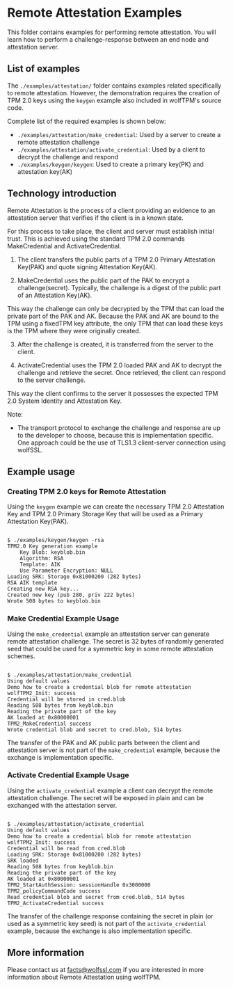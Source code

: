 # Remote Attestation Examples

This folder contains examples for performing remote attestation. You will learn how to perform a challenge-response between an end node and attestation server.

## List of examples

The `./examples/attestation/` folder contains examples related specifically to remote attestation. However, the demonstration requires the creation of TPM 2.0 keys using the `keygen` example also included in wolfTPM's source code.

Complete list of the required examples is shown below:

* `./examples/attestation/make_credential`: Used by a server to create a remote attestation challenge
* `./examples/attestation/activate_credential`: Used by a client to decrypt the challenge and respond
* `./examples/keygen/keygen`: Used to create a primary key(PK) and attestation key(AK)

## Technology introduction

Remote Attestation is the process of a client providing an evidence to an attestation server that verifies if the client is in a known state.

For this process to take place, the client and server must establish initial trust. This is achieved using the standard TPM 2.0 commands MakeCredential and ActivateCredential.

1. The client transfers the public parts of a TPM 2.0 Primary Attestation Key(PAK) and quote signing Attestation Key(AK).

2. MakeCredential uses the public part of the PAK to encrypt a challenge(secret). Typically, the challenge is a digest of the public part of an Attestation Key(AK).

This way the challenge can only be decrypted by the TPM that can load the private part of the PAK and AK. Because the PAK and AK are bound to the TPM using a fixedTPM key attribute, the only TPM that can load these keys is the TPM where they were originally created.

3. After the challenge is created, it is transferred from the server to the client.

4. ActivateCredential uses the TPM 2.0 loaded PAK and AK to decrypt the challenge and retrieve the secret. Once retrieved, the client can respond to the server challenge.

This way the client confirms to the server it possesses the expected TPM 2.0 System Identity and Attestation Key.

Note:

* The transport protocol to exchange the challenge and response are up to the developer to choose, because this is implementation specific. One approach could be the use of TLS1.3 client-server connection using wolfSSL.

## Example usage

### Creating TPM 2.0 keys for Remote Attestation

Using the `keygen` example we can create the necessary TPM 2.0 Attestation Key and TPM 2.0 Primary Storage Key that will be used as a Primary Attestation Key(PAK).

```

$ ./examples/keygen/keygen -rsa
TPM2.0 Key generation example
	Key Blob: keyblob.bin
	Algorithm: RSA
	Template: AIK
	Use Parameter Encryption: NULL
Loading SRK: Storage 0x81000200 (282 bytes)
RSA AIK template
Creating new RSA key...
Created new key (pub 280, priv 222 bytes)
Wrote 508 bytes to keyblob.bin

```

### Make Credential Example Usage

Using the `make_credential` example an attestation server can generate remote attestation challenge. The secret is 32 bytes of randomly generated seed that could be used for a symmetric key in some remote attestation schemes.

```

$ ./examples/attestation/make_credential
Using default values
Demo how to create a credential blob for remote attestation
wolfTPM2_Init: success
Credential will be stored in cred.blob
Reading 508 bytes from keyblob.bin
Reading the private part of the key
AK loaded at 0x80000001
TPM2_MakeCredential success
Wrote credential blob and secret to cred.blob, 514 bytes

```

The transfer of the PAK and AK public parts between the client and attestation server is not part of the `make_credential` example, because the exchange is implementation specific.

### Activate Credential Example Usage

Using the `activate_credential` example a client can decrypt the remote attestation challenge. The secret will be exposed in plain and can be exchanged with the attestation server.

```

$ ./examples/attestation/activate_credential
Using default values
Demo how to create a credential blob for remote attestation
wolfTPM2_Init: success
Credential will be read from cred.blob
Loading SRK: Storage 0x81000200 (282 bytes)
SRK loaded
Reading 508 bytes from keyblob.bin
Reading the private part of the key
AK loaded at 0x80000001
TPM2_StartAuthSession: sessionHandle 0x3000000
TPM2_policyCommandCode success
Read credential blob and secret from cred.blob, 514 bytes
TPM2_ActivateCredential success

```

The transfer of the challenge response containing the secret in plain (or used as a symmetric key seed) is not part of the `activate_credential` example, because the exchange is also implementation specific.

## More information

Please contact us at facts@wolfssl.com if you are interested in more information about Remote Attestation using wolfTPM.
